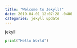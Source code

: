```yaml
---
title: "Welcome to Jekyll!"
date: 2019-04-01 12:07:28 -0400
categories: jekyll update
---
```


jekyll

```python
print("Hello World")
```
